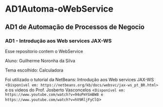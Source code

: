 # AD1Automa-oWebService

## AD1 de Automação de Processos de Negocio
### AD1 - Introdução aos Web services JAX-WS
  
  Esse repositorio contem o WebService
  
  Aluno: Guilherme Noronha da Silva
  
  Tema escolhido: Calculadora

  Foi utilizado o tutorial da NetBeans: Introdução aos Web services JAX-WS <`Disponível em: https://netbeans.org/kb/docs/websvc/jax-ws_pt_BR.html>`
  e os videos do Prof. Josberto Vasconcelos <`Disponível em: https://www.youtube.com/watch?v=94oPmYGmBW8 e https://www.youtube.com/watch?v=hV9RljFyClQ`>
